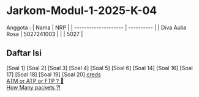 # Jarkom-Modul-1-2025-K-04

Anggota :
| Nama | NRP |
| -------------------- | ---------- |
| Diva Aulia Rosa | 5027241003 |
|  | 5027 |

## Daftar Isi

[Soal 1]
[Soal 2]
[Soal 3]
[Soal 4]
[Soal 5]
[Soal 6]
[Soal 14]
[Soal 16]
[Soal 17]
[Soal 18]
[Soal 19]
[Soal 20]
[creds](#creds)</br>
[ATM or ATP or FTP ? 🤔](#atm-or-atp-or-ftp--🤔)</br>
[How Many packets ?!](#how-many-packets)</br>
